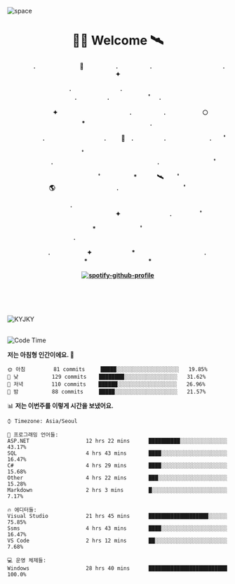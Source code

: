 ![space](https://user-images.githubusercontent.com/93513959/153272999-db6423b1-a80f-4b72-bf4c-7be2c9d6d328.png)



<h1 align="center">👨‍🚀 Welcome  🛰︎</h1>
<h4 align='center'>
<p align="center">　　　　.　　　　　　  　🌠　　　   　. 　　　　　.　　　　　　　　　　　  . 　　　 　       ✦     </p>
<p align="center">.　　　　　　　　.　　  　　　　  　 　　　　　　　　　　　.　　　　　.　　　　   　 ﾟ             　.        </p>
<p align="center">　　　　✦　　　　　  　　　　    　. 　　　　　.　　　　　　🌕　*　　　　　　　　　　  . 　　　 　            </p>
<p align="center">　　  　         　　. 　　　　   　 　　　.     　   　🚀　.　　　　　.　　　   　　　 .             　 ﾟ   </p>
<p align="center">　　ﾟ　　　　　　　　  　　　　   　 　　　　.　　　　　　　　　　　　　　　　　.   　　　            　  　　　ﾟ</p>
<p align="center"> 　　　　　　　ﾟ　　　 　　*　　   🛰︎　 　ﾟ　　　　🌎　　　　　　　　　　.　　　　　　　   　　  ﾟ          　   </p>
<p align="center">.　　　　　　　　　　  　　　　   　 　　　　　　　　　　　　 ✦　　　　　　　　.　   　　             ﾟ　  　　   </p>
<p align="center">　　　*　　　　　　  　ﾟ　　   　 　　　　.　　　　　　　　　　　　　　　　   　　            　  　　            </p>
<p align="center">　　　.　　　　　　✦  　　　　　   *　 　　　　　　　　　　.　　　　　　　*　　　　　   　              　  　*　  </p>

[![spotify-github-profile](https://spotify-github-profile.vercel.app/api/view?uid=316vepr7x7ia45xvcuqyysvtmpfe&cover_image=true&theme=novatorem&bar_color=37bac3&bar_color_cover=false)](https://spotify-github-profile.vercel.app/api/view?uid=316vepr7x7ia45xvcuqyysvtmpfe&redirect=true)

</h4>

<br>
<br>
<br>

<p align="left"><img src="https://github-readme-stats.vercel.app/api/top-langs?username=KYJKY&show_icons=true&locale=en&layout=compact&theme=radical" alt="KYJKY" />
<!--<img src="https://github-readme-stats.vercel.app/api?username=KYJKY&show_icons=true&locale=en&theme=radical" alt="KYJKY" />--> <br><br></p>

<!--START_SECTION:waka-->
![Code Time](http://img.shields.io/badge/Code%20Time-678%20hrs%202%20mins-blue)

**저는 아침형 인간이에요. 🐤** 

```text
🌞 아침         81 commits     █████░░░░░░░░░░░░░░░░░░░░   19.85% 
🌆 낮　         129 commits    ████████░░░░░░░░░░░░░░░░░   31.62% 
🌃 저녁         110 commits    ██████░░░░░░░░░░░░░░░░░░░   26.96% 
🌙 밤　         88 commits     █████░░░░░░░░░░░░░░░░░░░░   21.57%

```


📊 **저는 이번주를 이렇게 시간을 보냈어요.** 

```text
⌚︎ Timezone: Asia/Seoul

💬 프로그래밍 언어들: 
ASP.NET                  12 hrs 22 mins      ██████████░░░░░░░░░░░░░░░   43.17% 
SQL                      4 hrs 43 mins       ████░░░░░░░░░░░░░░░░░░░░░   16.47% 
C#                       4 hrs 29 mins       ████░░░░░░░░░░░░░░░░░░░░░   15.68% 
Other                    4 hrs 22 mins       ███░░░░░░░░░░░░░░░░░░░░░░   15.28% 
Markdown                 2 hrs 3 mins        █░░░░░░░░░░░░░░░░░░░░░░░░   7.17%

🔥 에디터들: 
Visual Studio            21 hrs 45 mins      ███████████████████░░░░░░   75.85% 
Ssms                     4 hrs 43 mins       ████░░░░░░░░░░░░░░░░░░░░░   16.47% 
VS Code                  2 hrs 12 mins       ██░░░░░░░░░░░░░░░░░░░░░░░   7.68%

💻 운영 체제들: 
Windows                  28 hrs 40 mins      █████████████████████████   100.0%

```


<!--END_SECTION:waka-->
